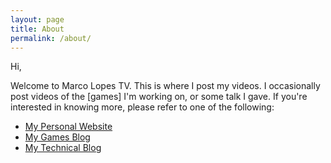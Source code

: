 ```yaml
---
layout: page
title: About
permalink: /about/
---
```


Hi,

Welcome to Marco Lopes TV. This is where I post my videos. I occasionally post videos of the [games] I'm working on, or some talk I gave.
If you're interested in knowing more, please refer to one of the following:

- [My Personal Website][mlop.es]
- [My Games Blog][lemon_behind_the_sofa]
- [My Technical Blog][marco-lopes_com]

[lemon_behind_the_sofa]: http://thelemonbehindthesofa.com/
[marco-lopes_com]:   http://marco-lopes.com
[mlop.es]: http://mlop.es